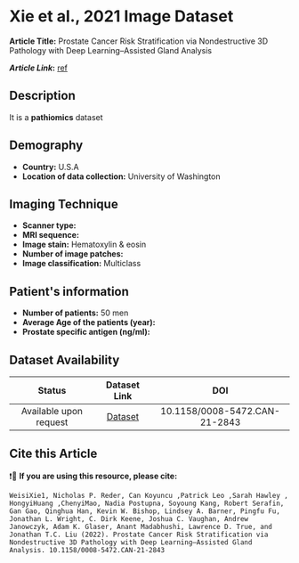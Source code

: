 # **Xie et al., 2021 Image Dataset**
**Article Title:** Prostate Cancer Risk Stratification via Nondestructive 3D Pathology with Deep Learning–Assisted Gland Analysis

**_Article Link_:** [ref](https://pmc.ncbi.nlm.nih.gov/articles/PMC8803395/#sec2)

## **Description**
It is a **pathiomics** dataset

## **Demography**
+ **Country:** U.S.A
+ **Location of data collection:** University of Washington

## **Imaging Technique**
+ **Scanner type:**   
+ **MRI sequence:** 
+ **Image stain:** Hematoxylin & eosin
+ **Number of image patches:** 
+ **Image classification:** Multiclass
  
## **Patient's information**
+ **Number of patients:** 50 men
+ **Average Age of the patients (year):** 
+ **Prostate specific antigen (ng/ml):** 

## **Dataset Availability**

|**Status**|**Dataset Link**|**DOI**|
|:---:|:---:|:---:|
|Available upon request| [Dataset](https://pmc.ncbi.nlm.nih.gov/articles/PMC8803395/#sec2)| 10.1158/0008-5472.CAN-21-2843


  
## **Cite this Article**

❗🛑 **If you are using this resource, please cite:**


```
WeisiXie1, Nicholas P. Reder, Can Koyuncu ,Patrick Leo ,Sarah Hawley , HongyiHuang ,ChenyiMao, Nadia Postupna, Soyoung Kang, Robert Serafin, Gan Gao, Qinghua Han, Kevin W. Bishop, Lindsey A. Barner, Pingfu Fu, Jonathan L. Wright, C. Dirk Keene, Joshua C. Vaughan, Andrew Janowczyk, Adam K. Glaser, Anant Madabhushi, Lawrence D. True, and Jonathan T.C. Liu (2022). Prostate Cancer Risk Stratification via Nondestructive 3D Pathology with Deep Learning–Assisted Gland Analysis. 10.1158/0008-5472.CAN-21-2843

```



